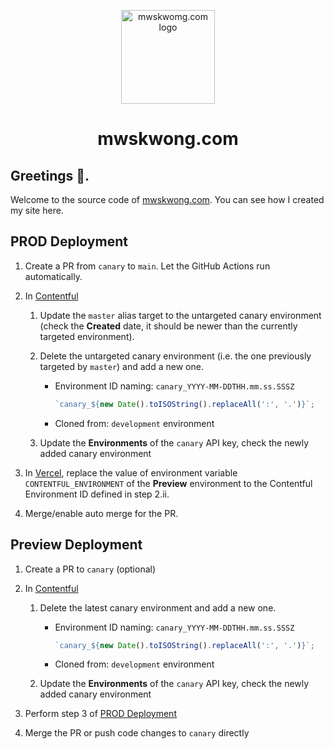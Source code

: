 <p align="center">
  <a href="https://mwskwong.com" rel="noopener" target="_blank">
    <picture>
      <source srcset="https://mwskwong.com/icon-dark.svg" media="(prefers-color-scheme: dark)" />
      <img src="https://mwskwong.com/icon-light.svg" alt="mwskwomg.com logo" width="150" />
    </picture>
  </a>
</p>

<h1 align="center">mwskwong.com</h1>

## Greetings 👋.

Welcome to the source code of [mwskwong.com](https://mwskwong.com). You can see how I created my site here.

## PROD Deployment

1. Create a PR from `canary` to `main`. Let the GitHub Actions run automatically.

2. In [Contentful](https://app.contentful.com/)

   1. Update the `master` alias target to the untargeted canary environment (check the **Created** date, it should be newer than the currently targeted environment).

   2. Delete the untargeted canary environment (i.e. the one previously targeted by `master`) and add a new one.

      - Environment ID naming: `canary_YYYY-MM-DDTHH.mm.ss.SSSZ`

        ```js
        `canary_${new Date().toISOString().replaceAll(':', '.')}`;
        ```

      - Cloned from: `development` environment

   3. Update the **Environments** of the `canary` API key, check the newly added canary environment

3. In [Vercel](https://vercel.com), replace the value of environment variable `CONTENTFUL_ENVIRONMENT` of the **Preview** environment to the Contentful Environment ID defined in step 2.ii.

4. Merge/enable auto merge for the PR.

## Preview Deployment

1. Create a PR to `canary` (optional)

2. In [Contentful](https://app.contentful.com/)

   1. Delete the latest canary environment and add a new one.

      - Environment ID naming: `canary_YYYY-MM-DDTHH.mm.ss.SSSZ`

        ```js
        `canary_${new Date().toISOString().replaceAll(':', '.')}`;
        ```

      - Cloned from: `development` environment

   2. Update the **Environments** of the `canary` API key, check the newly added canary environment

3. Perform step 3 of [PROD Deployment](#prod-deployment)

4. Merge the PR or push code changes to `canary` directly
